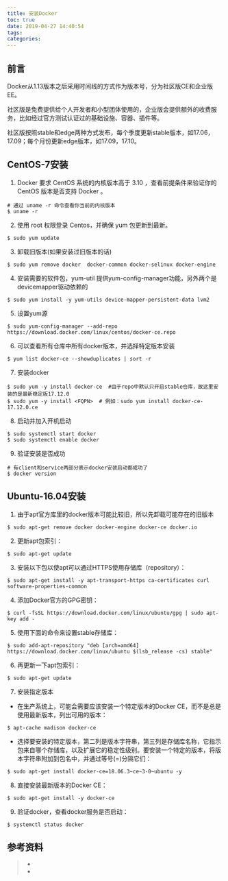 ```yaml
---
title: 安装Docker
toc: true
date: 2019-04-27 14:40:54
tags:
categories:
---
```


## 前言
Docker从1.13版本之后采用时间线的方式作为版本号，分为社区版CE和企业版EE。

社区版是免费提供给个人开发者和小型团体使用的，企业版会提供额外的收费服务，比如经过官方测试认证过的基础设施、容器、插件等。

社区版按照stable和edge两种方式发布，每个季度更新stable版本，如17.06，17.09；每个月份更新edge版本，如17.09，17.10。


## CentOS-7安装
1. Docker 要求 CentOS 系统的内核版本高于 3.10 ，查看前提条件来验证你的CentOS 版本是否支持 Docker 。


```
# 通过 uname -r 命令查看你当前的内核版本
$ uname -r
```

2. 使用 root 权限登录 Centos，并确保 yum 包更新到最新。

```
$ sudo yum update
```

3. 卸载旧版本(如果安装过旧版本的话)

```
$ sudo yum remove docker  docker-common docker-selinux docker-engine
```

4. 安装需要的软件包，yum-util 提供yum-config-manager功能，另外两个是devicemapper驱动依赖的

```
$ sudo yum install -y yum-utils device-mapper-persistent-data lvm2
```

5. 设置yum源

```
$ sudo yum-config-manager --add-repo https://download.docker.com/linux/centos/docker-ce.repo
```

6. 可以查看所有仓库中所有docker版本，并选择特定版本安装


```
$ yum list docker-ce --showduplicates | sort -r
```

7. 安装docker

```
$ sudo yum -y install docker-ce  #由于repo中默认只开启stable仓库，故这里安装的是最新稳定版17.12.0
$ sudo yum -y install <FQPN>  # 例如：sudo yum install docker-ce-17.12.0.ce
```

8. 启动并加入开机启动
```
$ sudo systemctl start docker
$ sudo systemctl enable docker
```

9. 验证安装是否成功


```
# 有client和service两部分表示docker安装启动都成功了
$ docker version
```



## Ubuntu-16.04安装



1. 由于apt官方库里的docker版本可能比较旧，所以先卸载可能存在的旧版本

```
$ sudo apt-get remove docker docker-engine docker-ce docker.io
```

2. 更新apt包索引：

```
$ sudo apt-get update
```

3. 安装以下包以使apt可以通过HTTPS使用存储库（repository）：

```
$ sudo apt-get install -y apt-transport-https ca-certificates curl software-properties-common
```

4. 添加Docker官方的GPG密钥：

```
$ curl -fsSL https://download.docker.com/linux/ubuntu/gpg | sudo apt-key add -
```

5. 使用下面的命令来设置stable存储库：

```
$ sudo add-apt-repository "deb [arch=amd64] https://download.docker.com/linux/ubuntu $(lsb_release -cs) stable"
```

6. 再更新一下apt包索引：

```
$ sudo apt-get update
```

7. 安装指定版本

- 在生产系统上，可能会需要应该安装一个特定版本的Docker CE，而不是总是使用最新版本，列出可用的版本：

```
$ apt-cache madison docker-ce
```

- 选择要安装的特定版本，第二列是版本字符串，第三列是存储库名称，它指示包来自哪个存储库，以及扩展它的稳定性级别。要安装一个特定的版本，将版本字符串附加到包名中，并通过等号(=)分隔它们：

```
$ sudo apt-get install docker-ce=18.06.3~ce~3-0~ubuntu -y
```



8. 直接安装最新版本的Docker CE：

```
$ sudo apt-get install -y docker-ce
```

9. 验证docker，查看docker服务是否启动：

```
$ systemctl status docker
```



## 参考资料
> - []()
> - []()